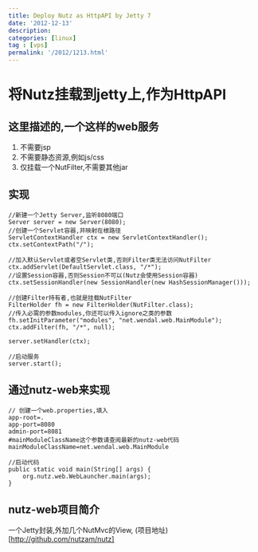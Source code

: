 ```yaml
---
title: Deploy Nutz as HttpAPI by Jetty 7
date: '2012-12-13'
description:
categories: [linux]
tag : [vps]
permalink: '/2012/1213.html'
---
```



将Nutz挂载到jetty上,作为HttpAPI
==============================

这里描述的,一个这样的web服务
---------------------------

1. 不需要jsp
2. 不需要静态资源,例如js/css
3. 仅挂载一个NutFilter,不需要其他jar

实现
----

	//新建一个Jetty Server,监听8080端口
	Server server = new Server(8080); 
	//创建一个Servlet容器,并映射在根路径
	ServletContextHandler ctx = new ServletContextHandler();
	ctx.setContextPath("/");
	
	//加入默认Servlet或者空Servlet类,否则Filter类无法访问NutFilter
    ctx.addServlet(DefaultServlet.class, "/*");
	//设置Session容器,否则Session不可以(Nutz会使用Session容器)
	ctx.setSessionHandler(new SessionHandler(new HashSessionManager()));
	
	//创建Filter持有者,也就是挂载NutFilter
	FilterHolder fh = new FilterHolder(NutFilter.class);
	//传入必需的参数modules,你还可以传入ignore之类的参数
	fh.setInitParameter("modules", "net.wendal.web.MainModule");
	ctx.addFilter(fh, "/*", null);
	
	server.setHandler(ctx);
	
	//启动服务
	server.start();

通过nutz-web来实现
------------------

	// 创建一个web.properties,填入
	app-root=.
	app-port=8080
	admin-port=8081
	#mainModuleClassName这个参数请查阅最新的nutz-web代码
	mainModuleClassName=net.wendal.web.MainModule
	
	//启动代码
	public static void main(String[] args) {
		org.nutz.web.WebLauncher.main(args);
	}

nutz-web项目简介
---------------

一个Jetty封装,外加几个NutMvc的View, (项目地址)[http://github.com/nutzam/nutz]


